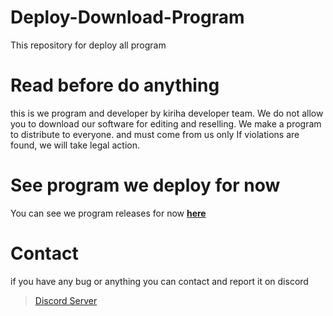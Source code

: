 # Deploy-Download-Program
This repository for deploy all program
# Read before do anything
this is we program and developer by kiriha developer team.
We do not allow you to download our software for editing and reselling. We make a program to distribute to everyone. and must come from us only If violations are found, we will take legal action.
# See program we deploy for now
You can see we program releases for now [**here**](https://github.com/KuroKiriha/Deploy-Download-Program/releases)
# Contact
if you have any bug or anything you can contact and report it on discord
  > [Discord Server](https://discord.gg/NxMgp4Xvzs)
